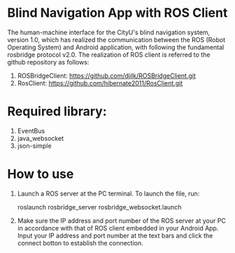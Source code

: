 # Blind Navigation App with ROS Client
The human-machine interface for the CityU's blind navigation system, version 1.0, which has realized the communication between the ROS (Robot Operating System) and Android application, with following the fundamental rosbridge protocol v2.0.
The realization of ROS client is referred to the github repository as follows:
1. ROSBridgeClient: https://github.com/djilk/ROSBridgeClient.git
2. RosClient: https://github.com/hibernate2011/RosClient.git

# Required library:
1. EventBus
2. java_websocket
3. json-simple

# How to use
1. Launch a ROS server at the PC terminal. To launch the file, run:

    roslaunch rosbridge_server rosbridge_websocket.launch

2. Make sure the IP address and port number of the ROS server at your PC in accordance with that of ROS client embedded in your Android App. Input your IP address and port number at the text bars and click the connect botton to establish the connection.
